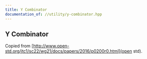 ```yaml
---
title: Y Combinator
documentation_of: //utility/y-combinator.hpp
---
```


## Y Combinator

Copied from [http://www.open-std.org/jtc1/sc22/wg21/docs/papers/2016/p0200r0.html](open std). 